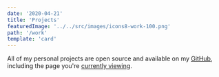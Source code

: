 ```yaml
---
date: '2020-04-21'
title: 'Projects'
featuredImage: '../../src/images/icons8-work-100.png'
path: '/work'
template: 'card'
---
```


All of my personal projects are open source and available on my [GitHub][1], including the page you're [currently viewing][2].

[1]: https://github.com/Lambda-School-Labs/mission-control-fe
[2]: https://github.com/gebhartn/nicholas.dev
